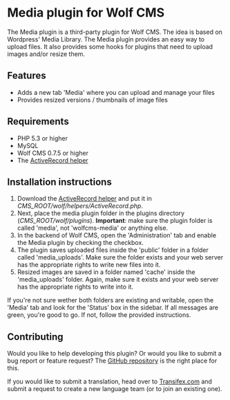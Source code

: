 Media plugin for Wolf CMS
=========================

The Media plugin is a third-party plugin for Wolf CMS. The idea is based on Wordpress' Media Library. The Media plugin provides an easy way to upload files. It also provides some hooks for plugins that need to upload images and/or resize them.

Features
--------

* Adds a new tab 'Media' where you can upload and manage your files
* Provides resized versions / thumbnails of image files

Requirements
------------

* PHP 5.3 or higher
* MySQL
* Wolf CMS 0.7.5 or higher
* The [ActiveRecord helper](https://github.com/wolf-pack/ActiveRecord)

Installation instructions
-------------------------

1. Download the [ActiveRecord helper](https://github.com/wolf-pack/ActiveRecord) and put it in *CMS_ROOT/wolf/helpers/ActiveRecord.php*.
2. Next, place the media plugin folder in the plugins directory (*CMS_ROOT/wolf/plugins*). **Important**: make sure the plugin folder is called 'media', not 'wolfcms-media' or anything else.
3. In the backend of Wolf CMS, open the 'Administration' tab and enable the Media plugin by checking the checkbox.
4. The plugin saves uploaded files inside the 'public' folder in a folder called 'media_uploads'. Make sure the folder exists and your web server has the appropriate rights to write new files into it.
5. Resized images are saved in a folder named 'cache' inside the 'media_uploads' folder. Again, make sure it exists and your web server has the appropriate rights to write into it.

If you're not sure wether both folders are existing and writable, open the 'Media' tab and look for the 'Status' box in the sidebar. If all messages are green, you're good to go. If not, follow the provided instructions.

Contributing
------------

Would you like to help developing this plugin? Or would you like to submit a bug report or feature request? The [GitHub repository](https://github.com/nicwortel/wolfcms-media) is the right place for this.

If you would like to submit a translation, head over to [Transifex.com](https://www.transifex.com/projects/p/wolfcms-media-plugin/) and submit a request to create a new language team (or to join an existing one).
